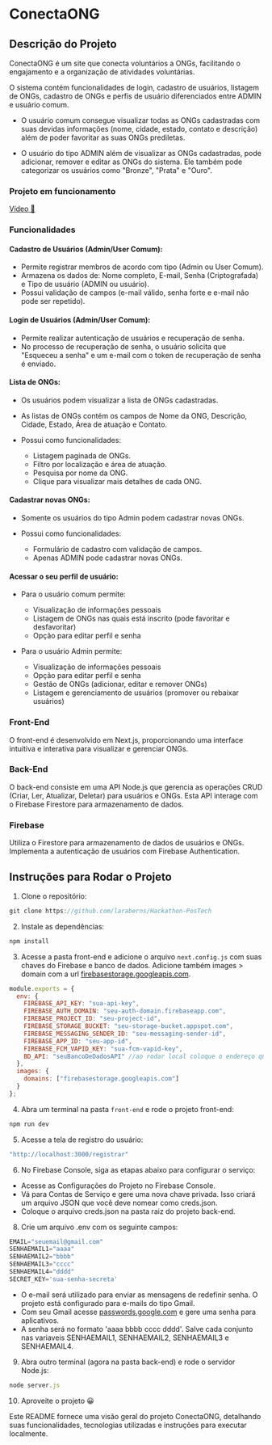# ConectaONG

## Descrição do Projeto

ConectaONG é um site que conecta voluntários a ONGs, facilitando o engajamento e a organização de atividades voluntárias. 

O sistema contém funcionalidades de login, cadastro de usuários, listagem de ONGs, cadastro de ONGs e perfis de usuário diferenciados entre ADMIN e usuário comum. 

- O usuário comum consegue visualizar todas as ONGs cadastradas com suas devidas informações (nome, cidade, estado, contato e descrição) além de poder favoritar as suas ONGs prediletas.

- O usuário do tipo ADMIN além de visualizar as ONGs cadastradas, pode adicionar, remover e editar as ONGs do sistema. Ele também pode categorizar os usuários como "Bronze", "Prata" e "Ouro".

### Projeto em funcionamento 
[Vídeo 🎥](https://drive.google.com/file/d/17ljM6UDNH_2ptlmlQk67V3l8li5qAETa/view?usp=sharing)

### Funcionalidades

#### **Cadastro de Usuários (Admin/User Comum):** 
- Permite registrar membros de acordo com tipo (Admin ou User Comum). 
- Armazena os dados de: Nome completo, E-mail, Senha (Criptografada) e Tipo de usuário (ADMIN ou usuário).
- Possui validação de campos (e-mail válido, senha forte e e-mail não pode ser repetido).

#### **Login de Usuários (Admin/User Comum):** 
- Permite realizar autenticação de usuários e recuperação de senha. 
- No processo de recuperação de senha, o usuário solicita que "Esqueceu a senha" e um e-mail com o token de recuperação de senha é enviado.
  
#### **Lista de ONGs:** 
- Os usuários podem visualizar a lista de ONGs cadastradas.
- As listas de ONGs contém os campos de Nome da ONG, Descrição, Cidade, Estado, Área de atuação e Contato.

- Possui como funcionalidades: 

  - Listagem paginada de ONGs.
  - Filtro por localização e área de atuação.
  - Pesquisa por nome da ONG.
  - Clique para visualizar mais detalhes de cada ONG.

#### **Cadastrar novas ONGs:** 
- Somente os usuários do tipo Admin podem cadastrar novas ONGs.

- Possui como funcionalidades: 
  - Formulário de cadastro com validação de campos.
  - Apenas ADMIN pode cadastrar novas ONGs.
  
#### **Acessar o seu perfil de usuário:** 
- Para o usuário comum permite:
  - Visualização de informações pessoais
  - Listagem de ONGs nas quais está inscrito (pode favoritar e desfavoritar)
  - Opção para editar perfil e senha

- Para o usuário Admin permite:
  - Visualização de informações pessoais 
  - Opção para editar perfil e senha
  - Gestão de ONGs (adicionar, editar e remover ONGs)
  - Listagem e gerenciamento de usuários (promover ou rebaixar usuários)

### Front-End

O front-end é desenvolvido em Next.js, proporcionando uma interface intuitiva e interativa para visualizar e gerenciar ONGs.

### Back-End

O back-end consiste em uma API Node.js que gerencia as operações CRUD (Criar, Ler, Atualizar, Deletar) para usuários e ONGs. Esta API interage com o Firebase Firestore para armazenamento de dados.

### Firebase

Utiliza o Firestore para armazenamento de dados de usuários e ONGs. Implementa a autenticação de usuários com Firebase Authentication.

## Instruções para Rodar o Projeto

1. Clone o repositório:
 ```js
git clone https://github.com/laraberns/Hackathon-PosTech
 ```
 
2. Instale as dependências:
 ```js
npm install
 ```

3. Acesse a pasta front-end e adicione o arquivo `next.config.js` com suas chaves do Firebase e banco de dados. Adicione também images > domain com a url [firebasestorage.googleapis.com](firebasestorage.googleapis.com).
```js
module.exports = {
  env: {
    FIREBASE_API_KEY: "sua-api-key",
    FIREBASE_AUTH_DOMAIN: "seu-auth-domain.firebaseapp.com",
    FIREBASE_PROJECT_ID: "seu-project-id",
    FIREBASE_STORAGE_BUCKET: "seu-storage-bucket.appspot.com",
    FIREBASE_MESSAGING_SENDER_ID: "seu-messaging-sender-id",
    FIREBASE_APP_ID: "seu-app-id",
    FIREBASE_FCM_VAPID_KEY: "sua-fcm-vapid-key",
    BD_API: "seuBancoDeDadosAPI" //ao rodar local coloque o endereço que o seu backend está rodando por exemplo: "http://localhost:8383"
  },
  images: {
    domains: ["firebasestorage.googleapis.com"]
  }
};
```

4. Abra um terminal na pasta `front-end` e rode o projeto front-end:
 ```js
npm run dev
 ```

5. Acesse a tela de registro do usuário:
 ```js
"http://localhost:3000/registrar"
 ```

6. No Firebase Console, siga as etapas abaixo para configurar o serviço:
- Acesse as Configurações do Projeto no Firebase Console.
- Vá para Contas de Serviço e gere uma nova chave privada. Isso criará um arquivo JSON que você deve nomear como creds.json.
- Coloque o arquivo creds.json na pasta raiz do projeto back-end.

8. Crie um arquivo .env com os seguinte campos:
```js
EMAIL="seuemail@gmail.com"
SENHAEMAIL1="aaaa"
SENHAEMAIL2="bbbb"
SENHAEMAIL3="cccc"
SENHAEMAIL4="dddd"
SECRET_KEY='sua-senha-secreta'
```
- O e-mail será utilizado para enviar as mensagens de redefinir senha. O projeto está configurado para e-mails do tipo Gmail.
- Com seu Gmail acesse [passwords.google.com](https://myaccount.google.com/apppasswords) e gere uma senha para aplicativos.
- A senha será no formato 'aaaa bbbb cccc dddd'. Salve cada conjunto nas variaveis SENHAEMAIL1, SENHAEMAIL2, SENHAEMAIL3 e SENHAEMAIL4.

9. Abra outro terminal (agora na pasta back-end) e rode o servidor Node.js:
 ```js
node server.js
 ```
 
10. Aproveite o projeto 😀

Este README fornece uma visão geral do projeto ConectaONG, detalhando suas funcionalidades, tecnologias utilizadas e instruções para executar localmente.

